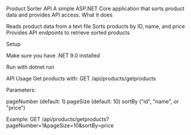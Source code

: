 Product Sorter API
A simple ASP.NET Core application that sorts product data and provides API access.
What it does

Reads product data from a text file
Sorts products by ID, name, and price
Provides API endpoints to retrieve sorted products

Setup

Make sure you have .NET 9.0 installed

Run with dotnet run

API Usage
Get products with:
GET /api/products/getproducts

Parameters:

pageNumber (default: 1)
pageSize (default: 10)
sortBy ("id", "name", or "price")

Example:
GET /api/products/getproducts?pageNumber=1&pageSize=10&sortBy=price
